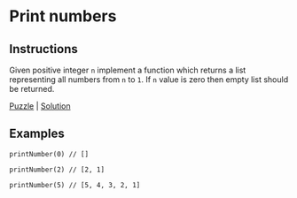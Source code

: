 # Print numbers

## Instructions

Given positive integer `n` implement a function which returns a list  representing all numbers from `n` to `1`. If `n`
value is zero then empty list should be returned.

[Puzzle](PrintNumber.kt) | [Solution](PrintNumberSolution.kt)

## Examples

```
printNumber(0) // []

printNumber(2) // [2, 1]

printNumber(5) // [5, 4, 3, 2, 1]
```

